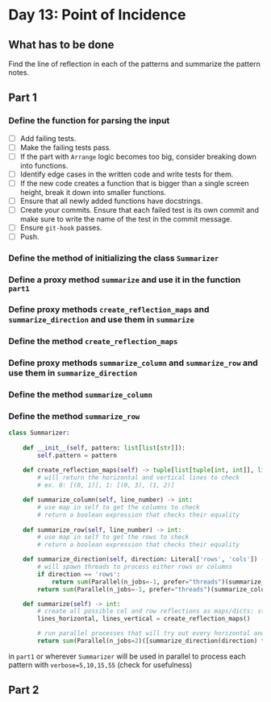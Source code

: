 # Day 13: Point of Incidence

## What has to be done

Find the line of reflection in each of the patterns and summarize the pattern notes.

## Part 1

### Define the function for parsing the input

- [ ] Add failing tests.
- [ ] Make the failing tests pass.
- [ ] If the part with `Arrange` logic becomes too big, consider breaking down into functions.
- [ ] Identify edge cases in the written code and write tests for them.
- [ ] If the new code creates a function that is bigger than a single screen height, break it down into smaller functions.
- [ ] Ensure that all newly added functions have docstrings.
- [ ] Create your commits. Ensure that each failed test is its own commit and make sure to write the name of the test in the commit message.
- [ ] Ensure `git-hook` passes.
- [ ] Push.

### Define the method of initializing the class `Summarizer`

### Define a proxy method `summarize` and use it in the function `part1`

### Define proxy methods `create_reflection_maps` and `summarize_direction` and use them in `summarize`

### Define the method `create_reflection_maps`

### Define proxy methods `summarize_column` and `summarize_row` and use them in `summarize_direction`

### Define the method `summarize_column`

### Define the method `summarize_row`

```python
class Summarizer:
    
    def __init__(self, pattern: list[list[str]]):
        self.pattern = pattern
    
    def create_reflection_maps(self) -> tuple[list[tuple[int, int]], list[tuple[int, int]]]:
        # will return the horizontal and vertical lines to check
        # ex. 0: [(0, 1)], 1: [(0, 3), (1, 2)]

    def summarize_column(self, line_number) -> int:
        # use map in self to get the columns to check
        # return a boolean expression that checks their equality
    
    def summarize_row(self, line_number) -> int:
        # use map in self to get the rows to check
        # return a boolean expression that checks their equality

    def summarize_direction(self, direction: Literal['rows', 'cols']) -> int:
        # will spawn threads to process either rows or columns
        if direction == 'rows':
            return sum(Parallel(n_jobs=-1, prefer="threads")(summarize_row[line] for line in range(len(pattern))))
        return sum(Parallel(n_jobs=-1, prefer="threads")(summarize_column[line] for line in range(len(pattern[0]))))

    def summarize(self) -> int:
        # create all possible col and row reflections as maps/dicts: store them in self
        lines_horizontal, lines_vertical = create_reflection_maps()

        # run parallel processes that will try out every horizontal and vertical line and return the summary
        return sum(Parallel(n_jobs=2)([summarize_direction(direction) for direction in ['rows', 'cols']]))
```

in `part1` or wherever `Summarizer` will be used in parallel to process each pattern with `verbose=5,10,15,55` (check for usefulness)

## Part 2
